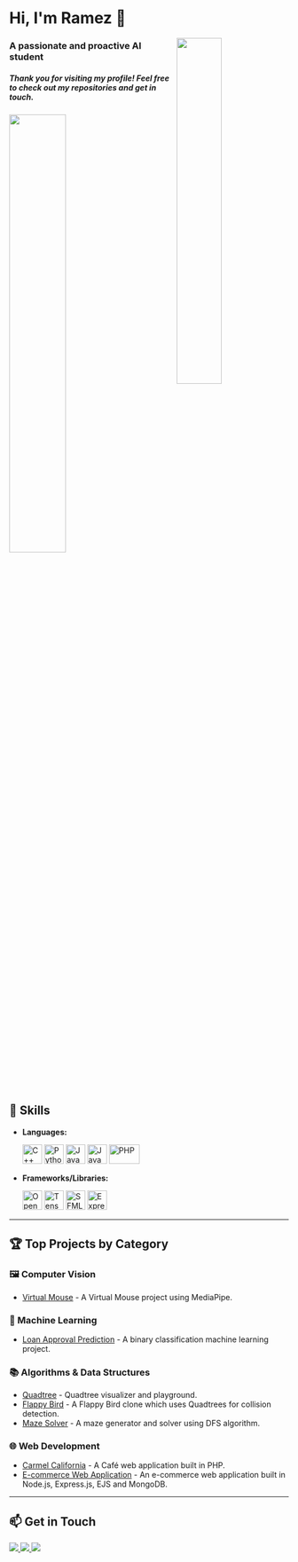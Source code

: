 <h1 align="left">Hi, I'm Ramez 👋</h1>
<img align="right" src="https://user-images.githubusercontent.com/74038190/212750672-2f3f2b50-c84f-4ed8-a60a-849ae69ff9df.gif" width = "40%">

<h3 align="left">A passionate and proactive AI student</h3>
<h5 align="left">Thank you for visiting my profile! Feel free to check out my repositories and get in touch. </h5>

<img width = "45%" src="https://github-readme-stats.vercel.app/api?username=ramezze&hide_border=true&show_icons=true&bg_color=151515&title_color=fb4362&icon_color=fb4362&text_bold=false&text_color=9e9e9e" />

  
<div align="left">

## 🔧 Skills
- **Languages:**

  <img src="https://github.com/RamezzE/RamezzE/assets/117018553/46c8d190-e138-454f-b006-f1f0799a16e9" height = 35 width = 35 alt = "C++"/>
  <img src="https://github.com/RamezzE/RamezzE/assets/117018553/7b85c150-958d-48b7-a1ae-6810e01d057d" height = 35 width = 35 alt = "Python"/>
  <img src="https://github.com/RamezzE/RamezzE/assets/117018553/827f089e-aedf-4779-b84a-9fbe2b1e84a3" height = 35 width = 35 alt = "JavaScript"/>
  <img src="https://github.com/RamezzE/RamezzE/assets/117018553/37cd5346-a0ba-4bff-bce5-aa31d6640089" height = 35 width = 35 alt = "Java"/>
  <img src="https://github.com/RamezzE/RamezzE/assets/117018553/701faebf-afc6-4866-9910-278ac8d59db8" height = 35 width = 55 alt = "PHP"/>



- **Frameworks/Libraries:**

  <img src="https://github.com/RamezzE/RamezzE/assets/117018553/30b0e970-56e5-4cbc-921e-a2ef2a066775" height = 35 width = 35 alt = "OpenCV"/>
  <img src="https://github.com/RamezzE/RamezzE/assets/117018553/1f3d50f5-68d3-4f88-891f-e23f988d11a2" height = 35 width = 35 alt = "TensorFlow"/>
  <img src="https://github.com/RamezzE/RamezzE/assets/117018553/6c389f61-1e02-40d7-b507-3b773dbf8782" height = 35 width = 35 alt = "SFML"/>
  <img src="https://www.vectorlogo.zone/logos/expressjs/expressjs-icon.svg" height = 35 width = 35 alt = "Express.js"/>

---
    
## 🏆 Top Projects by Category

### 🖼️ Computer Vision
- [Virtual Mouse](https://github.com/RamezzE/VirtualMouse-HandTracking) - A Virtual Mouse project using MediaPipe.

### 🤖 Machine Learning
- [Loan Approval Prediction](https://github.com/RamezzE/LoanApproval-Prediction) - A binary classification machine learning project.

### 📚 Algorithms & Data Structures
- [Quadtree](https://github.com/RamezzE/QuadTree-SFML) - Quadtree visualizer and playground.
- [Flappy Bird](https://github.com/RamezzE/FlappyBird) - A Flappy Bird clone which uses Quadtrees for collision detection.
- [Maze Solver](https://github.com/RamezzE/MazeSolver) - A maze generator and solver using DFS algorithm.

### 🌐 Web Development
- [Carmel California](https://github.com/mennaemam12/Carmel-California) - A Café web application built in PHP.
- [E-commerce Web Application](https://github.com/RamezzE/WebDevProject-Backend) - An e-commerce web application built in Node.js, Express.js, EJS and MongoDB.

</div>

---

## 📫 Get in Touch
<a href="mailto:ramezehab2@gmail.com">
    <img src="https://img.shields.io/badge/Email-ramezehab2%40gmail.com-red?style=flat">
  </a>
    <!-- LinkedIn -->
  <a href="https://www.linkedin.com/in/ramezehab/">
    <img src="https://img.shields.io/badge/LinkedIn-Ramez%20Ehab-blue?style=flat&logo=linkedin&logoColor=white" />
  </a>
   <!-- Discord -->
  <a href="https://discordapp.com/users/313320845600751616">
    <img src="https://img.shields.io/badge/Discord-ralayz-7289DA?style=flat&logo=discord&logoColor=white" />
  </a>
